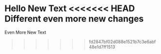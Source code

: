 Hello
New Text
<<<<<<< HEAD
Different even more new changes
=======
Even More New Text
>>>>>>> fd2847bf02d088e1521b7c3e6abf48e1d7ff1513
